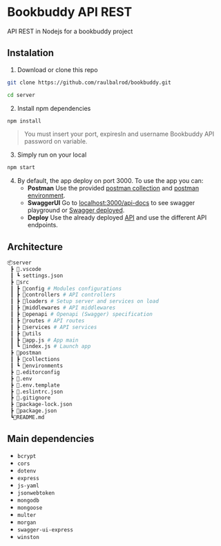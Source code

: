 # Bookbuddy API REST
API REST in Nodejs for a bookbuddy project

## Instalation

1. Download or clone this repo

```bash
git clone https://github.com/raulbalrod/bookbuddy.git
```

```bash
cd server
```

2. Install npm dependencies

```bash
npm install
```

> You must insert your port, expiresIn and username Bookbuddy API password on variable.

3. Simply run on your local

```bash
npm start
```

4. By default, the app deploy on port 3000. To use the app you can:
    - **Postman** Use the provided [postman collection](./postman/collections) and [postman environment](./postman/environments).
    - **SwaggerUI** Go to [localhost:3000/api-docs](http://localhost:3000/api-docs/) to see swagger playground or [Swagger deployed](https://bookbuddy-v7ra.onrender.com/api-docs/).
    - **Deploy** Use the already deployed [API](https://bookbuddy-v7ra.onrender.com) and use the different API endpoints.

## Architecture

```bash
📦server
 ┣ 📂.vscode
 ┃ ┗ settings.json
 ┣ 📂src
 ┃ ┣ 📂config # Modules configurations
 ┃ ┣ 📂controllers # API controllers
 ┃ ┣ 📂loaders # Setup server and services on load
 ┃ ┣ 📂middlewares # API middlewares
 ┃ ┣ 📂openapi # Openapi (Swagger) specification
 ┃ ┣ 📂routes # API routes
 ┃ ┣ 📂services # API services
 ┃ ┣ 📂utils
 ┃ ┣ 📜app.js # App main
 ┃ ┗ 📜index.js # Launch app
 ┣ 📂postman
 ┃ ┣ 📂collections
 ┃ ┗ 📂environments
 ┣ 📜.editorconfig
 ┣ 📜.env
 ┣ 📜.env.template
 ┣ 📜.eslintrc.json
 ┣ 📜.gitignore
 ┣ 📜package-lock.json
 ┣ 📜package.json
 ┗📜README.md
```

## Main dependencies

- `bcrypt`
- `cors`
- `dotenv`
- `express`
- `js-yaml`
- `jsonwebtoken`
- `mongodb`
- `mongoose`
- `multer`
- `morgan`
- `swagger-ui-express`
- `winston`
